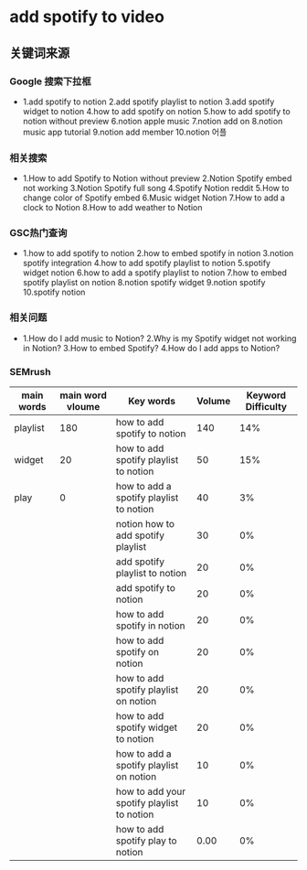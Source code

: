 # add spotify to video

## 关键词来源

### Google 搜索下拉框

- 1.add spotify to notion
2.add spotify playlist to notion
3.add spotify widget to notion
4.how to add spotify on notion
5.how to add spotify to notion without preview
6.notion apple music
7.notion add on
8.notion music app tutorial
9.notion add member
10.notion 어플

### 相关搜索

- 1.How to add Spotify to Notion without preview
2.Notion Spotify embed not working
3.Notion Spotify full song
4.Spotify Notion reddit
5.How to change color of Spotify embed
6.Music widget Notion
7.How to add a clock to Notion
8.How to add weather to Notion

### GSC热门查询

- 1.how to add spotify to notion
2.how to embed spotify in notion
3.notion spotify integration
4.how to add spotify playlist to notion
5.spotify widget notion
6.how to add a spotify playlist to notion
7.how to embed spotify playlist on notion
8.notion spotify widget
9.notion spotify
10.spotify notion

### 相关问题

- 1.How do I add music to Notion?
2.Why is my Spotify widget not working in Notion?
3.How to embed Spotify?
4.How do I add apps to Notion?

### SEMrush

| main words | main word vloume | Key words | Volume | Keyword Difficulty |
| --- | --- | --- | --- | --- |
| playlist | 180 | how to add spotify to notion | 140 | 14% |
| widget | 20 | how to add spotify playlist to notion | 50 | 15% |
| play | 0 | how to add a spotify playlist to notion | 40 | 3% |
|  |  | notion how to add spotify playlist | 30 | 0% |
|  |  | add spotify playlist to notion | 20 | 0% |
|  |  | add spotify to notion | 20 | 0% |
|  |  | how to add spotify in notion | 20 | 0% |
|  |  | how to add spotify on notion | 20 | 0% |
|  |  | how to add spotify playlist on notion | 20 | 0% |
|  |  | how to add spotify widget to notion | 20 | 0% |
|  |  | how to add a spotify playlist on notion | 10 | 0% |
|  |  | how to add your spotify playlist to notion | 10 | 0% |
|  |  | how to add spotify play to notion | 0.00 | 0% |
